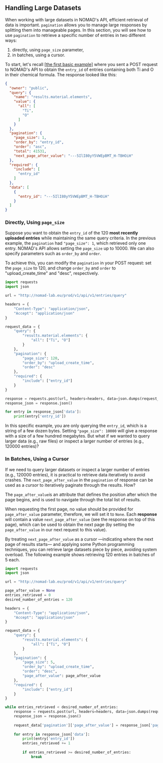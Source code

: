 
## Handling Large Datasets
 
When working with large datasets in NOMAD's API, efficient retrieval of data is important. `pagination` allows you to manage large responses by splitting them into manageable pages. In this section, you will see how to use `pagination` to retrieve a specific number of entries in two different ways: 

1. directly, using `page_size` parameter,
2. in batches, using a cursor.

To start, let's recall [[the first basic example]](M4_2_1_example_api_explained.md) where you sent a POST request to NOMAD's API to obtain the `entry_id` of entries containing both Ti and O in their chemical formula. The response looked like this:
 

```json
{
  "owner": "public",
  "query": {
    "name": "results.material.elements",
    "value": {
      "all": [
        "Ti",
        "O"
      ]
    }
  },
  "pagination": {
    "page_size": 1,
    "order_by": "entry_id",
    "order": "asc",
    "total": 41531,
    "next_page_after_value": "---5IlI80yY5VWEpBMT_H-TBHOiH"
  },
  "required": {
    "include": [
      "entry_id"
    ]
  },
  "data": [
    {
      "entry_id": "---5IlI80yY5VWEpBMT_H-TBHOiH"
    }
  ]
}
```

### Directly, Using `page_size`

Suppose you want to obtain the `entry_id` of the 120 **most recently uploaded entries** while maintaining the same query criteria. In the previous example, the `pagination` had `"page_size": 1`, which retrieved only one entry. NOMAD's API allows setting the `page_size` up to 10000. We can also specify parameters such as `order_by` and `order`.

To achieve this, you can modify the `pagination` in your POST request: set the `page_size` to 120, and change `order_by` and `order` to "upload_create_time" and "desc", respectively.

```python
import requests
import json

url = "http://nomad-lab.eu/prod/v1/api/v1/entries/query"

headers = {
    "Content-Type": "application/json",
    "Accept": "application/json"
}

request_data = {
    "query": {
        "results.material.elements": {
            "all": ["Ti", "O"]
        }
    },
    "pagination": {
        "page_size": 120,
        "order_by": "upload_create_time",
        "order": "desc"
    },
    "required": {
        "include": ["entry_id"]
    }
}

response = requests.post(url, headers=headers, data=json.dumps(request_data))
response_json = response.json()

for entry in response_json['data']:
    print(entry['entry_id'])

```

In this specific example, you are only querying the `entry_id`, which is a string of a few dozen bytes. Setting `"page_size": 10000` will give a response with a size of a few hundred megabytes. But what if we wanted to query larger data (e.g., raw files) or inspect a larger number of entries (e.g., 120000 entries)?

### In Batches, Using a Cursor

If we need to query larger datasets or inspect a larger number of entries (e.g., 120000 entries), it is practical to retrieve data iteratively to avoid crashes. The `next_page_after_value` in the `pagination` of response can be used as a *cursor* to iteratively paginate through the results. How?

 The `page_after_value`is an attribute that defines the position after which the page begins, and is used to navigate through the total list of results.

When requesting the first page, no value should be provided for `page_after_value` parameter, therefore, we will set it to `None`. Each **response** will contain a value `next_page_after_value` (see the response on top of this page), which can be used to obtain the next page (by setting the `page_after_value` in our next request to this value). 

By treating `next_page_after_value` as a cursor —indicating where the next page of results starts— and applying some Python programming techniques, you can retrieve large datasets piece by piece, avoiding system overload. The following example shows retrieving 120 entries in batches of 5 each.

```python
import requests
import json

url = "http://nomad-lab.eu/prod/v1/api/v1/entries/query"

page_after_value = None
entries_retrieved = 0
desired_number_of_entries = 120

headers = {
    "Content-Type": "application/json",
    "Accept": "application/json"
}

request_data = {
    "query": {
        "results.material.elements": {
            "all": ["Ti", "O"]
        }
    },
    "pagination": {
        "page_size": 5,
        "order_by": "upload_create_time",
        "order": "desc",
        "page_after_value": page_after_value
    },
    "required": {
        "include": ["entry_id"]
    }
}

while entries_retrieved < desired_number_of_entries:
    response = requests.post(url, headers=headers, data=json.dumps(request_data))
    response_json = response.json()
    
    request_data['pagination']['page_after_value'] = response_json['pagination']['next_page_after_value']
    
    for entry in response_json['data']:
        print(entry['entry_id'])
        entries_retrieved += 1
        
        if entries_retrieved >= desired_number_of_entries:
            break

```







